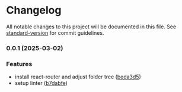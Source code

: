 # Changelog

All notable changes to this project will be documented in this file. See [standard-version](https://github.com/conventional-changelog/standard-version) for commit guidelines.

### 0.0.1 (2025-03-02)


### Features

* install react-router and adjust folder tree ([beda3d5](https://github.com/andriannus/react-ts-vite/commit/beda3d574fff2ff8b5db86ecd9837b228ea45e95))
* setup linter ([b7dabfe](https://github.com/andriannus/react-ts-vite/commit/b7dabfed8ca1c4f1630ad64f26883bd57806bc9a))
